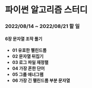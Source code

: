 # 파이썬 알고리즘 스터디

### 2022/08/14 ~ 2022/08/21 할 일 

#### 6장 문자열 조작 풀기

- **01 유효한 펠린드롬**
- **02 문자열 뒤집기**
- **03 로그 파일 재정렬**
- **04 가장 흔한 단어**
- **05 그룹 애너그램**
- **06 가장 긴 팰린드롬 부분 문자열**
